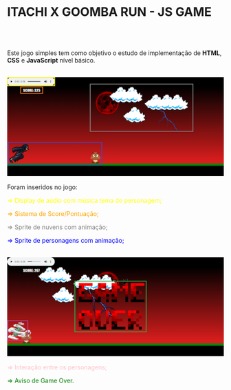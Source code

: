 # **ITACHI X GOOMBA RUN - JS GAME** <h1>

</br>

Este jogo simples tem como objetivo o estudo de implementação de **HTML**, **CSS** e **JavaScript** nível básico.

</br>

<div align="center">
<img src = "Images/print1.png">
</div>

Foram inseridos no jogo:

<font color="yellow">=> Display de aúdio com música tema do personagem;</font>

<font color="orange">=> Sistema de Score/Pontuação;</font>

<font color="grey">=> Sprite de nuvens com animação;</font>

<font color="blue">=> Sprite de personagens com animação;</font>

</br>

<div align="center">
<img src = "Images/print2.png">
</div>

<font color="pink">=> Interação entre os personagens;</font>

<font color="green">=> Aviso de Game Over.</font>
